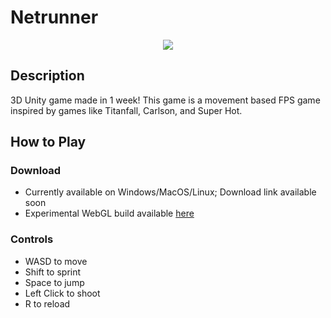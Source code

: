 # Netrunner

<p align="center">
  <img src="https://github.com/Andrew32A/netrunner/blob/main/ReadmeAssets/gameplay.gif">
</p>

## Description

3D Unity game made in 1 week! This game is a movement based FPS game inspired by games like Titanfall, Carlson, and Super Hot.

## How to Play

### Download

- Currently available on Windows/MacOS/Linux; Download link available soon
- Experimental WebGL build available [here](http://andrew-alsing.me/netrunner-webgl/)

### Controls

- WASD to move
- Shift to sprint
- Space to jump
- Left Click to shoot
- R to reload
